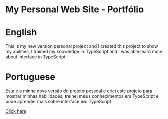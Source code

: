 # My Personal Web Site - Portfólio

# English
This is my new version personal project and I created this project to show my abilities, I trained my knowledge in TypeScript and I was able learn more about interface in TypeScript.

# Portuguese
Esta é a minha nova versão do projeto pessoal e criei este projeto para mostrar minhas habilidades, treinei meus conhecimentos em TypeScript e pude aprender mais sobre interface em TypeScript.

<a href='https://miguel-sperle-dev.vercel.app/' target='_blank'>Click here</a>
